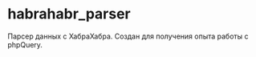habrahabr_parser
================

Парсер данных с ХабраХабра. Создан для получения опыта работы с phpQuery.